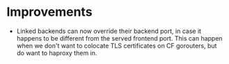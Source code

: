 # Improvements

- Linked backends can now override their backend port, in case it
  happens to be different from the served frontend port.  This can
  happen when we don't want to colocate TLS certificates on CF
  gorouters, but do want to haproxy them in.
